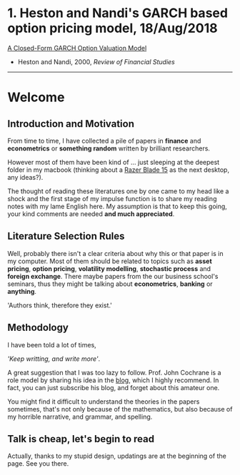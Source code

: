 # 1. Heston and Nandi's GARCH based option pricing model, 18/Aug/2018
[A Closed-Form GARCH Option Valuation Model](docs/hn2000.md)
- Heston and Nandi, 2000, _Review of Financial Studies_

---

# Welcome

## Introduction and Motivation
From time to time, I have collected a pile of papers in **finance** and **econometrics** or **something random** written by brilliant researchers. 

However most of them have been kind of ... just sleeping at the deepest folder in my macbook (thinking about a [Razer Blade 15](https://www.razer.com/gb-en/gaming-laptops/razer-blade?utm_source=google&utm_medium=cpc&utm_campaign=adwordsukbrandsystemsbladeC1&gclid=EAIaIQobChMI7tWW2pH13AIVBp3tCh21KAUhEAAYAiAAEgK3l_D_BwE) as the next desktop, any ideas?).

The thought of reading these literatures one by one came to my head like a shock and the first stage of my impulse function is to share my reading notes with my lame English here. 
My assumption is that to keep this going, your kind comments are needed **and much appreciated**.

## Literature Selection Rules
Well, probably there isn't a clear criteria about why this or that paper is in my computer. Most of them should be related to topics such as **asset pricing**, **option pricing**, **volatility modelling**, **stochastic process** and **foreign exchange**. There maybe papers from the our business school's seminars, thus they might be talking about **econometrics**, **banking** or **anything**.

'Authors think, therefore they exist.'

## Methodology
I have been told a lot of times,

_'Keep writting, and write more'_. 

A great suggestion that I was too lazy to follow.
Prof. John Cochrane is a role model by sharing his idea in the [blog](https://johnhcochrane.blogspot.com/), which I highly recommend. In fact, you can just subscribe his blog, and forget about this amateur one.

You might find it difficult to understand the theories in the papers sometimes, that's not only because of the mathematics, but also because of my horrible narrative, and grammar, and spelling.

## Talk is cheap, let's begin to read
Actually, thanks to my stupid design, updatings are at the beginning of the page. See you there.
